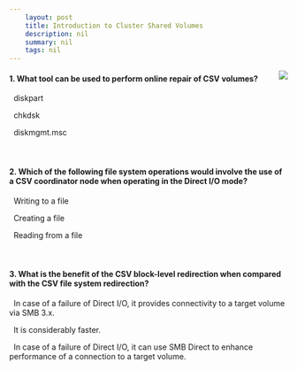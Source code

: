 ```yaml
---
    layout: post
    title: Introduction to Cluster Shared Volumes 
    description: nil
    summary: nil
    tags: nil
---
```



 <a target="_blank" href="https://docs.microsoft.com/en-us/learn/modules/introduction-to-cluster-shared-volumes/5-knowledge-check/"><i class="fas fa-external-link-alt"></i> </a>
 <img align="right" src="https://docs.microsoft.com/en-us/learn/achievements/introduction-to-cluster-shared-volumes.svg">
####  1. What tool can be used to perform online repair of CSV volumes?


<i class='far fa-square'></i> &nbsp;&nbsp;diskpart

<i class='fas fa-check-square' style='color: Dodgerblue;'></i> &nbsp;&nbsp;chkdsk

<i class='far fa-square'></i> &nbsp;&nbsp;diskmgmt.msc
<br />
<br />
<br />

####  2. Which of the following file system operations would involve the use of a CSV coordinator node when operating in the Direct I/O mode?


<i class='far fa-square'></i> &nbsp;&nbsp;Writing to a file

<i class='fas fa-check-square' style='color: Dodgerblue;'></i> &nbsp;&nbsp;Creating a file

<i class='far fa-square'></i> &nbsp;&nbsp;Reading from a file
<br />
<br />
<br />

####  3. What is the benefit of the CSV block-level redirection when compared with the CSV file system redirection?


<i class='far fa-square'></i> &nbsp;&nbsp;In case of a failure of Direct I/O, it provides connectivity to a target volume via SMB 3.x.

<i class='fas fa-check-square' style='color: Dodgerblue;'></i> &nbsp;&nbsp;It is considerably faster.

<i class='far fa-square'></i> &nbsp;&nbsp;In case of a failure of Direct I/O, it can use SMB Direct to enhance performance of a connection to a target volume.
<br />
<br />
<br />
